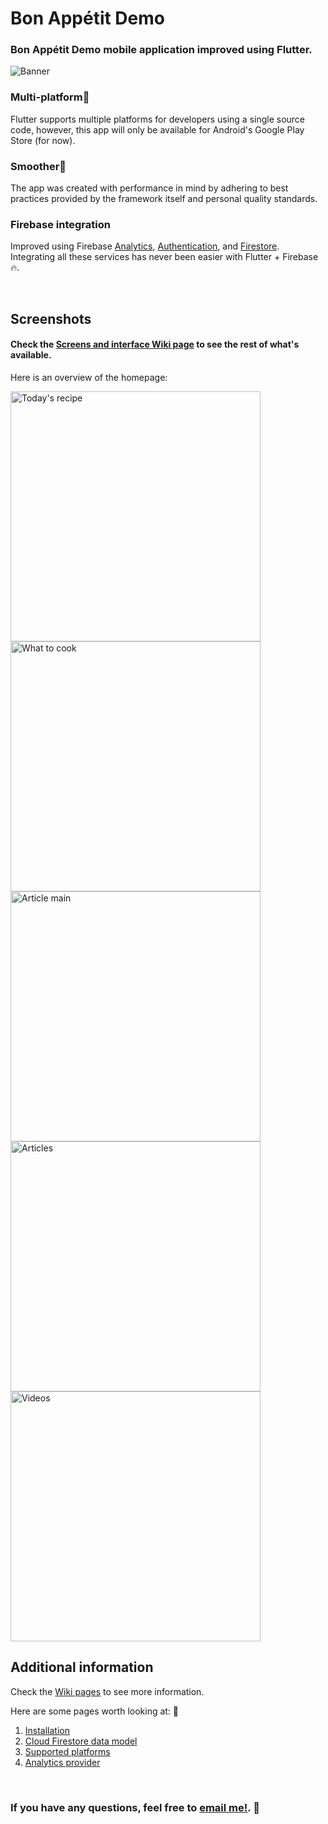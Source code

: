 # Bon Appétit Demo

### Bon Appétit Demo mobile application improved using Flutter.

![Banner](https://github.com/pendraic/bon_appetit/blob/main/.github/images/banner.jpg)

### Multi-platform📱
Flutter supports multiple platforms for developers using a single source code, however, this app will only be available for Android's Google Play Store (for now).

### Smoother🌿
The app was created with performance in mind by adhering to best practices provided by the framework itself and personal quality standards.

### Firebase integration
Improved using Firebase [Analytics](https://firebase.google.com/products/analytics), [Authentication](https://firebase.google.com/products/auth), and [Firestore](https://firebase.google.com/products/firestore). Integrating all these services has never been easier with Flutter + Firebase🔥.

&nbsp;

## Screenshots
#### Check the [Screens and interface Wiki page](https://github.com/pendraic/bon_appetit/wiki/Screens-and-interface) to see the rest of what's available.
Here is an overview of the homepage:

<img src="https://raw.githubusercontent.com/pendraic/bon_appetit/main/.github/images/screenshots/1-home/1-home-main.png" alt="Today's recipe" width="400">
<img src="https://raw.githubusercontent.com/pendraic/bon_appetit/main/.github/images/screenshots/1-home/3-home-what-to-cook.png" alt="What to cook" width="400">
<img src="https://raw.githubusercontent.com/pendraic/bon_appetit/main/.github/images/screenshots/1-home/4-home-article-main.png" alt="Article main" width="400">
<img src="https://raw.githubusercontent.com/pendraic/bon_appetit/main/.github/images/screenshots/1-home/5-home-articles.png" alt="Articles" width="400">
<img src="https://raw.githubusercontent.com/pendraic/bon_appetit/main/.github/images/screenshots/1-home/7-home-videos.png" alt="Videos" width="400">

## Additional information
Check the [Wiki pages](https://github.com/pendraic/bon_appetit/wiki) to see more information.

Here are some pages worth looking at: 👀
1. [Installation](https://github.com/pendraic/bon_appetit/wiki/Installation)
2. [Cloud Firestore data model](https://github.com/pendraic/bon_appetit/wiki/Additional-info#cloud-firestore-data-model)
3. [Supported platforms](https://github.com/pendraic/bon_appetit/wiki/Additional-info#supported-platforms)
4. [Analytics provider](https://github.com/pendraic/bon_appetit/wiki/Additional-info#analytics-provider)

&nbsp;

### If you have any questions, feel free to [email me!](mailto:fcaboyo@gmail.com). 📨

